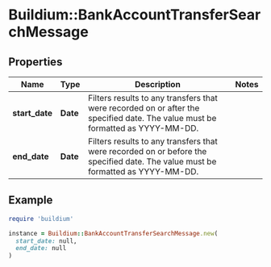 # Buildium::BankAccountTransferSearchMessage

## Properties

| Name | Type | Description | Notes |
| ---- | ---- | ----------- | ----- |
| **start_date** | **Date** | Filters results to any transfers that were recorded on or after the specified date. The value must be formatted as YYYY-MM-DD. |  |
| **end_date** | **Date** | Filters results to any transfers that were recorded on or before the specified date. The value must be formatted as YYYY-MM-DD. |  |

## Example

```ruby
require 'buildium'

instance = Buildium::BankAccountTransferSearchMessage.new(
  start_date: null,
  end_date: null
)
```

